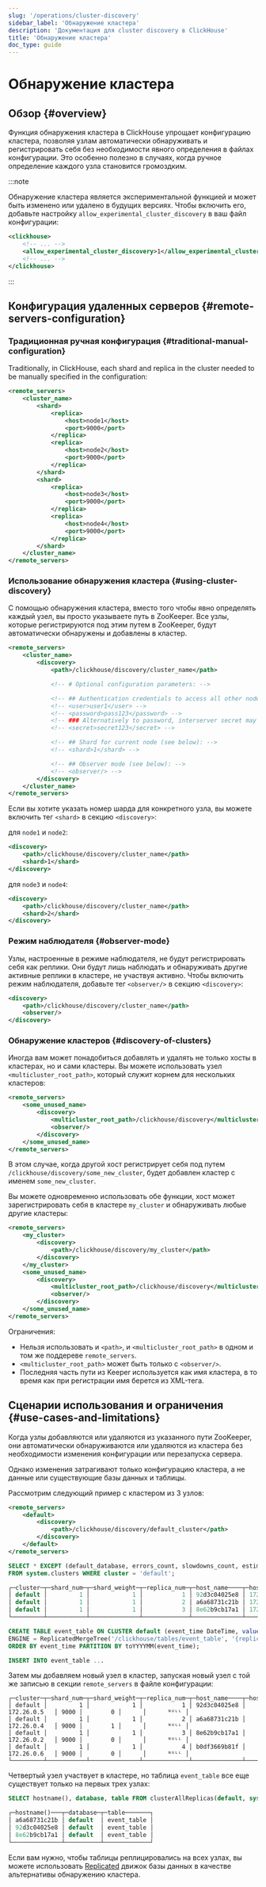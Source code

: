 ```yaml
---
slug: '/operations/cluster-discovery'
sidebar_label: 'Обнаружение кластера'
description: 'Документация для cluster discovery в ClickHouse'
title: 'Обнаружение кластера'
doc_type: guide
---
```

# Обнаружение кластера

## Обзор {#overview}

Функция обнаружения кластера в ClickHouse упрощает конфигурацию кластера, позволяя узлам автоматически обнаруживать и регистрировать себя без необходимости явного определения в файлах конфигурации. Это особенно полезно в случаях, когда ручное определение каждого узла становится громоздким.

:::note

Обнаружение кластера является экспериментальной функцией и может быть изменено или удалено в будущих версиях. Чтобы включить его, добавьте настройку `allow_experimental_cluster_discovery` в ваш файл конфигурации:

```xml
<clickhouse>
    <!-- ... -->
    <allow_experimental_cluster_discovery>1</allow_experimental_cluster_discovery>
    <!-- ... -->
</clickhouse>
```
:::

## Конфигурация удаленных серверов {#remote-servers-configuration}

### Традиционная ручная конфигурация {#traditional-manual-configuration}

Traditionally, in ClickHouse, each shard and replica in the cluster needed to be manually specified in the configuration:

```xml
<remote_servers>
    <cluster_name>
        <shard>
            <replica>
                <host>node1</host>
                <port>9000</port>
            </replica>
            <replica>
                <host>node2</host>
                <port>9000</port>
            </replica>
        </shard>
        <shard>
            <replica>
                <host>node3</host>
                <port>9000</port>
            </replica>
            <replica>
                <host>node4</host>
                <port>9000</port>
            </replica>
        </shard>
    </cluster_name>
</remote_servers>

```

### Использование обнаружения кластера {#using-cluster-discovery}

С помощью обнаружения кластера, вместо того чтобы явно определять каждый узел, вы просто указываете путь в ZooKeeper. Все узлы, которые регистрируются под этим путем в ZooKeeper, будут автоматически обнаружены и добавлены в кластер.

```xml
<remote_servers>
    <cluster_name>
        <discovery>
            <path>/clickhouse/discovery/cluster_name</path>

            <!-- # Optional configuration parameters: -->

            <!-- ## Authentication credentials to access all other nodes in cluster: -->
            <!-- <user>user1</user> -->
            <!-- <password>pass123</password> -->
            <!-- ### Alternatively to password, interserver secret may be used: -->
            <!-- <secret>secret123</secret> -->

            <!-- ## Shard for current node (see below): -->
            <!-- <shard>1</shard> -->

            <!-- ## Observer mode (see below): -->
            <!-- <observer/> -->
        </discovery>
    </cluster_name>
</remote_servers>
```

Если вы хотите указать номер шарда для конкретного узла, вы можете включить тег `<shard>` в секцию `<discovery>`:

для `node1` и `node2`:

```xml
<discovery>
    <path>/clickhouse/discovery/cluster_name</path>
    <shard>1</shard>
</discovery>
```

для `node3` и `node4`:

```xml
<discovery>
    <path>/clickhouse/discovery/cluster_name</path>
    <shard>2</shard>
</discovery>
```

### Режим наблюдателя {#observer-mode}

Узлы, настроенные в режиме наблюдателя, не будут регистрировать себя как реплики. Они будут лишь наблюдать и обнаруживать другие активные реплики в кластере, не участвуя активно. Чтобы включить режим наблюдателя, добавьте тег `<observer/>` в секцию `<discovery>`:

```xml
<discovery>
    <path>/clickhouse/discovery/cluster_name</path>
    <observer/>
</discovery>
```

### Обнаружение кластеров {#discovery-of-clusters}

Иногда вам может понадобиться добавлять и удалять не только хосты в кластерах, но и сами кластеры. Вы можете использовать узел `<multicluster_root_path>`, который служит корнем для нескольких кластеров:

```xml
<remote_servers>
    <some_unused_name>
        <discovery>
            <multicluster_root_path>/clickhouse/discovery</multicluster_root_path>
            <observer/>
        </discovery>
    </some_unused_name>
</remote_servers>
```

В этом случае, когда другой хост регистрирует себя под путем `/clickhouse/discovery/some_new_cluster`, будет добавлен кластер с именем `some_new_cluster`.

Вы можете одновременно использовать обе функции, хост может зарегистрировать себя в кластере `my_cluster` и обнаруживать любые другие кластеры:

```xml
<remote_servers>
    <my_cluster>
        <discovery>
            <path>/clickhouse/discovery/my_cluster</path>
        </discovery>
    </my_cluster>
    <some_unused_name>
        <discovery>
            <multicluster_root_path>/clickhouse/discovery</multicluster_root_path>
            <observer/>
        </discovery>
    </some_unused_name>
</remote_servers>
```

Ограничения:
- Нельзя использовать и `<path>`, и `<multicluster_root_path>` в одном и том же поддереве `remote_servers`.
- `<multicluster_root_path>` может быть только с `<observer/>`.
- Последняя часть пути из Keeper используется как имя кластера, в то время как при регистрации имя берется из XML-тега.

## Сценарии использования и ограничения {#use-cases-and-limitations}

Когда узлы добавляются или удаляются из указанного пути ZooKeeper, они автоматически обнаруживаются или удаляются из кластера без необходимости изменения конфигурации или перезапуска сервера.

Однако изменения затрагивают только конфигурацию кластера, а не данные или существующие базы данных и таблицы.

Рассмотрим следующий пример с кластером из 3 узлов:

```xml
<remote_servers>
    <default>
        <discovery>
            <path>/clickhouse/discovery/default_cluster</path>
        </discovery>
    </default>
</remote_servers>
```

```sql
SELECT * EXCEPT (default_database, errors_count, slowdowns_count, estimated_recovery_time, database_shard_name, database_replica_name)
FROM system.clusters WHERE cluster = 'default';

┌─cluster─┬─shard_num─┬─shard_weight─┬─replica_num─┬─host_name────┬─host_address─┬─port─┬─is_local─┬─user─┬─is_active─┐
│ default │         1 │            1 │           1 │ 92d3c04025e8 │ 172.26.0.5   │ 9000 │        0 │      │      ᴺᵁᴸᴸ │
│ default │         1 │            1 │           2 │ a6a68731c21b │ 172.26.0.4   │ 9000 │        1 │      │      ᴺᵁᴸᴸ │
│ default │         1 │            1 │           3 │ 8e62b9cb17a1 │ 172.26.0.2   │ 9000 │        0 │      │      ᴺᵁᴸᴸ │
└─────────┴───────────┴──────────────┴─────────────┴──────────────┴──────────────┴──────┴──────────┴──────┴───────────┘
```

```sql
CREATE TABLE event_table ON CLUSTER default (event_time DateTime, value String)
ENGINE = ReplicatedMergeTree('/clickhouse/tables/event_table', '{replica}')
ORDER BY event_time PARTITION BY toYYYYMM(event_time);

INSERT INTO event_table ...
```

Затем мы добавляем новый узел в кластер, запуская новый узел с той же записью в секции `remote_servers` в файле конфигурации:

```response
┌─cluster─┬─shard_num─┬─shard_weight─┬─replica_num─┬─host_name────┬─host_address─┬─port─┬─is_local─┬─user─┬─is_active─┐
│ default │         1 │            1 │           1 │ 92d3c04025e8 │ 172.26.0.5   │ 9000 │        0 │      │      ᴺᵁᴸᴸ │
│ default │         1 │            1 │           2 │ a6a68731c21b │ 172.26.0.4   │ 9000 │        1 │      │      ᴺᵁᴸᴸ │
│ default │         1 │            1 │           3 │ 8e62b9cb17a1 │ 172.26.0.2   │ 9000 │        0 │      │      ᴺᵁᴸᴸ │
│ default │         1 │            1 │           4 │ b0df3669b81f │ 172.26.0.6   │ 9000 │        0 │      │      ᴺᵁᴸᴸ │
└─────────┴───────────┴──────────────┴─────────────┴──────────────┴──────────────┴──────┴──────────┴──────┴───────────┘
```

Четвертый узел участвует в кластере, но таблица `event_table` все еще существует только на первых трех узлах:

```sql
SELECT hostname(), database, table FROM clusterAllReplicas(default, system.tables) WHERE table = 'event_table' FORMAT PrettyCompactMonoBlock

┌─hostname()───┬─database─┬─table───────┐
│ a6a68731c21b │ default  │ event_table │
│ 92d3c04025e8 │ default  │ event_table │
│ 8e62b9cb17a1 │ default  │ event_table │
└──────────────┴──────────┴─────────────┘
```

Если вам нужно, чтобы таблицы реплицировались на всех узлах, вы можете использовать [Replicated](../engines/database-engines/replicated.md) движок базы данных в качестве альтернативы обнаружению кластера.